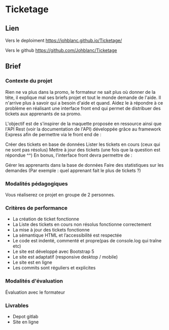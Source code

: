 # Ticketage

## Lien

Vers le deploiment
https://johblanc.github.io/Ticketage/

Vers le github
https://github.com/Johblanc/Ticketage

## Brief

### Contexte du projet
Rien ne va plus dans la promo, le formateur ne sait plus où donner de la tête, il explique mal ses briefs projet et tout le monde demande de l'aide. Il n'arrive plus à savoir qui a besoin d'aide et quand. Aidez le à répondre à ce problème en réalisant une interface front end qui permet de distribuer des tickets aux apprenants de sa promo.

L'objectif est de s'inspirer de la maquette proposée en ressource ainsi que l'API Rest (voir la documentation de l'API) développée grâce au framework Express afin de permettre via le front end de :

Créer des tickets en base de données Lister les tickets en cours (ceux qui ne sont pas résolus) Mettre à jour des tickets (une fois que la question est répondue ^^) En bonus, l'interface front devra permettre de :

Gérer les apprenants dans la base de données Faire des statistiques sur les demandes (Par exemple : quel apprenant fait le plus de tickets ?)

### Modalités pédagogiques
Vous réaliserez ce projet en groupe de 2 personnes.

### Critères de performance
- La création de ticket fonctionne
- La Liste des tickets en cours non résolus fonctionne correctement
- La mise à jour des tickets fonctionne
- La sémantique HTML et l’accessibilité  est respectée
- Le code est indenté, commenté et propre(pas de console.log qui traîne etc)
- Le site est développé avec Bootstrap 5
- Le site est adaptatif (responsive desktop / mobile)
- Le site est en ligne
- Les commits sont réguliers et explicites

### Modalités d'évaluation
Évaluation avec le formateur

### Livrables
- Depot gitlab
- Site en ligne
